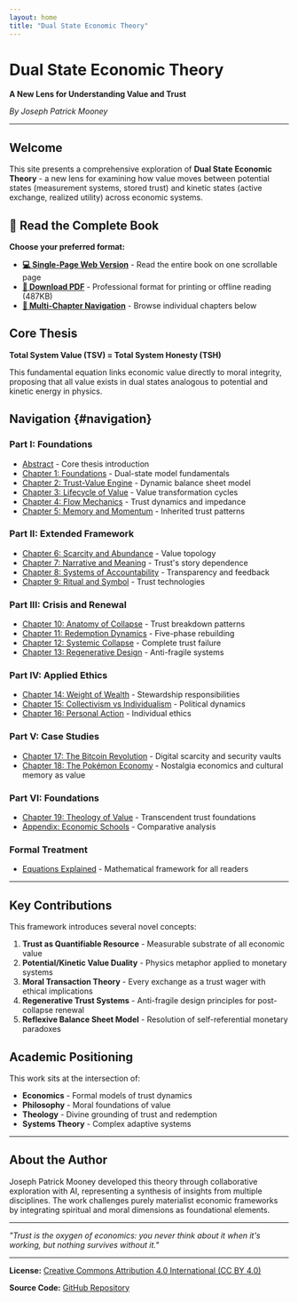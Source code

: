 ```yaml
---
layout: home
title: "Dual State Economic Theory"
---
```


# Dual State Economic Theory
**A New Lens for Understanding Value and Trust**

*By Joseph Patrick Mooney*

---

## Welcome

This site presents a comprehensive exploration of **Dual State Economic Theory** - a new lens for examining how value moves between potential states (measurement systems, stored trust) and kinetic states (active exchange, realized utility) across economic systems.

## **📖 Read the Complete Book**

**Choose your preferred format:**

- **[💻 Single-Page Web Version](complete-book.html)** - Read the entire book on one scrollable page
- **[📄 Download PDF](output/dset_book.pdf)** - Professional format for printing or offline reading (487KB)
- **[🔗 Multi-Chapter Navigation](#navigation)** - Browse individual chapters below

## Core Thesis

**Total System Value (TSV) = Total System Honesty (TSH)**

This fundamental equation links economic value directly to moral integrity, proposing that all value exists in dual states analogous to potential and kinetic energy in physics.

## Navigation {#navigation}

### **Part I: Foundations**
- [Abstract](abstract.html) - Core thesis introduction
- [Chapter 1: Foundations](chapter_01_foundations.html) - Dual-state model fundamentals
- [Chapter 2: Trust-Value Engine](chapter_02_trust_value_engine.html) - Dynamic balance sheet model
- [Chapter 3: Lifecycle of Value](chapter_03_lifecycle_of_value.html) - Value transformation cycles
- [Chapter 4: Flow Mechanics](chapter_04_flow_mechanics.html) - Trust dynamics and impedance
- [Chapter 5: Memory and Momentum](chapter_05_memory_and_momentum.html) - Inherited trust patterns

### **Part II: Extended Framework**
- [Chapter 6: Scarcity and Abundance](chapter_06_scarcity_and_abundance.html) - Value topology
- [Chapter 7: Narrative and Meaning](chapter_07_narrative_and_meaning.html) - Trust's story dependence
- [Chapter 8: Systems of Accountability](chapter_08_systems_of_accountability.html) - Transparency and feedback
- [Chapter 9: Ritual and Symbol](chapter_09_ritual_and_symbol.html) - Trust technologies

### **Part III: Crisis and Renewal**
- [Chapter 10: Anatomy of Collapse](chapter_10_anatomy_of_collapse.html) - Trust breakdown patterns
- [Chapter 11: Redemption Dynamics](chapter_11_redemption_dynamics.html) - Five-phase rebuilding
- [Chapter 12: Systemic Collapse](chapter_12_systemic_collapse.html) - Complete trust failure
- [Chapter 13: Regenerative Design](chapter_13_regenerative_design.html) - Anti-fragile systems

### **Part IV: Applied Ethics**
- [Chapter 14: Weight of Wealth](chapter_14_weight_of_wealth.html) - Stewardship responsibilities
- [Chapter 15: Collectivism vs Individualism](chapter_15_collectivism_vs_individualism.html) - Political dynamics
- [Chapter 16: Personal Action](chapter_16_personal_action.html) - Individual ethics

### **Part V: Case Studies**
- [Chapter 17: The Bitcoin Revolution](chapter_17_bitcoin_revolution.html) - Digital scarcity and security vaults
- [Chapter 18: The Pokémon Economy](chapter_18_pokemon_economy.html) - Nostalgia economics and cultural memory as value

### **Part VI: Foundations**
- [Chapter 19: Theology of Value](chapter_19_theology_of_value.html) - Transcendent trust foundations
- [Appendix: Economic Schools](appendix_01.html) - Comparative analysis

### **Formal Treatment**  
- [Equations Explained](chapter_99_formalism_explained.html) - Mathematical framework for all readers

---

## Key Contributions

This framework introduces several novel concepts:

1. **Trust as Quantifiable Resource** - Measurable substrate of all economic value
2. **Potential/Kinetic Value Duality** - Physics metaphor applied to monetary systems  
3. **Moral Transaction Theory** - Every exchange as a trust wager with ethical implications
4. **Regenerative Trust Systems** - Anti-fragile design principles for post-collapse renewal
5. **Reflexive Balance Sheet Model** - Resolution of self-referential monetary paradoxes

## Academic Positioning

This work sits at the intersection of:
- **Economics** - Formal models of trust dynamics
- **Philosophy** - Moral foundations of value
- **Theology** - Divine grounding of trust and redemption
- **Systems Theory** - Complex adaptive systems

---

## About the Author

Joseph Patrick Mooney developed this theory through collaborative exploration with AI, representing a synthesis of insights from multiple disciplines. The work challenges purely materialist economic frameworks by integrating spiritual and moral dimensions as foundational elements.

---

*"Trust is the oxygen of economics: you never think about it when it's working, but nothing survives without it."*

---

**License:** [Creative Commons Attribution 4.0 International (CC BY 4.0)](https://creativecommons.org/licenses/by/4.0/)

**Source Code:** [GitHub Repository](https://github.com/joemooney/dual-state-value-theory)
